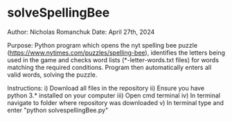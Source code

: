 # solveSpellingBee
 Author: Nicholas Romanchuk
 Date: April 27th, 2024
 
 Purpose: Python program which opens the nyt spelling bee puzzle (https://www.nytimes.com/puzzles/spelling-bee), identifies
          the letters being used in the game and checks word lists (*-letter-words.txt files) for words matching the 
          required conditions. Program then automatically enters all valid words, solving the puzzle.

 Instructions:
        i) Download all files in the repository
       ii) Ensure you have python 3.* installed on your computer
      iii) Open cmd terminal
       iv) In terminal navigate to folder where repository was downloaded
        v) In terminal type and enter "python solvespellingBee.py"
